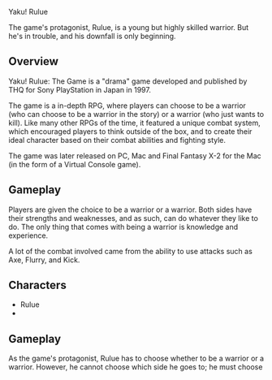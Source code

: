Yaku! Rulue

The game's protagonist, Rulue, is a young but highly skilled warrior. But he's in trouble, and his downfall is only beginning.

## Overview

Yaku! Rulue: The Game is a "drama" game developed and published by THQ for Sony PlayStation in Japan in 1997.

The game is a in-depth RPG, where players can choose to be a warrior (who can choose to be a warrior in the story) or a warrior (who just wants to kill). Like many other RPGs of the time, it featured a unique combat system, which encouraged players to think outside of the box, and to create their ideal character based on their combat abilities and fighting style.

The game was later released on PC, Mac and Final Fantasy X-2 for the Mac (in the form of a Virtual Console game).

## Gameplay

Players are given the choice to be a warrior or a warrior. Both sides have their strengths and weaknesses, and as such, can do whatever they like to do. The only thing that comes with being a warrior is knowledge and experience.

A lot of the combat involved came from the ability to use attacks such as Axe, Flurry, and Kick.

## Characters

*   Rulue
*                                                                                                                                                                                    

## Gameplay

As the game's protagonist, Rulue has to choose whether to be a warrior or a warrior. However, he cannot choose which side he goes to; he must choose